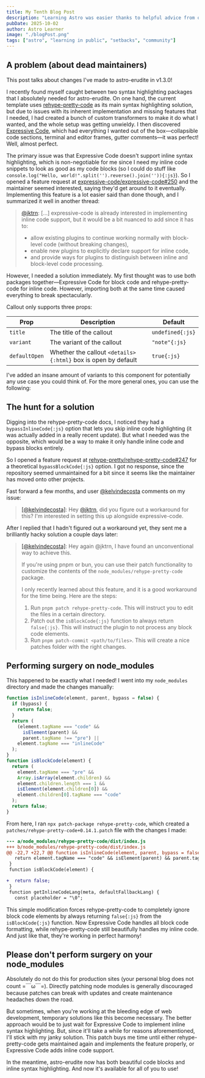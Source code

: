 ```yaml
---
title: My Tenth Blog Post
description: "Learning Astro was easier thanks to helpful advice from others."
pubDate: 2025-10-02
author: Astro Learner
image: "./blogPost.png"
tags: ["astro", "learning in public", "setbacks", "community"]
---
```


## A problem (about dead maintainers)

This post talks about changes I've made to astro-erudite in v1.3.0!

I recently found myself caught between two syntax highlighting packages that I absolutely needed for astro-erudite. On one hand, the current template uses [rehype-pretty-code](https://rehype-pretty.pages.dev/) as its main syntax highlighting solution, but due to issues with its inherent implementation and missing features that I needed, I had created a bunch of custom transformers to make it do what I wanted, and the whole setup was getting unwieldy. I then discovered [Expressive Code](https://expressive-code.com/), which had everything I wanted out of the box—collapsible code sections, terminal and editor frames, gutter comments—it was perfect! Well, almost perfect.

The primary issue was that Expressive Code doesn't support inline syntax highlighting, which is non-negotiable for me since I need my inline code snippets to look as good as my code blocks (so I could do stuff like `console.log("Hello, world!".split('').reverse().join('')){:js}`). So I opened a feature request at [expressive-code/expressive-code#250](https://github.com/expressive-code/expressive-code/issues/250) and the maintainer seemed interested, saying they'd get around to it eventually. Implementing this feature is a lot easier said than done though, and I summarized it well in another thread:

> [@jktrn](https://github.com/rehype-pretty/rehype-pretty-code/issues/247#issuecomment-2619869436): [...] expressive-code is already interested in implementing inline code support, but it would be a bit nuanced to add since it has to:
>
> - allow existing plugins to continue working normally with block-level code (without breaking changes),
> - enable new plugins to explicitly declare support for inline code,
> - and provide ways for plugins to distinguish between inline and block-level code processing.

However, I needed a solution immediately. My first thought was to use both packages together—Expressive Code for block code and rehype-pretty-code for inline code. However, importing both at the same time caused everything to break spectacularly.

Callout only supports three props:

| Prop | Description | Default |
| ---- | ----------- | ------- |
| `title` | The title of the callout | `undefined{:js}` |
| `variant` | The variant of the callout | `"note"{:js}` |
| `defaultOpen` | Whether the callout `<details>{:html}` box is open by default | `true{:js}` |

I've added an insane amount of variants to this component for potentially any use case you could think of. For the more general ones, you can use the following:

## The hunt for a solution

Digging into the rehype-pretty-code docs, I noticed they had a `bypassInlineCode{:js}` option that lets you skip inline code highlighting (it was actually added in a really recent update). But what I needed was the opposite, which would be a way to make it only handle inline code and bypass blocks entirely.

So I opened a feature request at [rehype-pretty/rehype-pretty-code#247](https://github.com/rehype-pretty/rehype-pretty-code/issues/247) for a theoretical `bypassBlockCode{:js}` option. I got no response, since the repository seemed unmaintained for a bit since it seems like the maintainer has moved onto other projects.

Fast forward a few months, and user [@kelvindecosta](https://github.com/kelvindecosta) comments on my issue:

> [[@kelvindecosta]](https://github.com/rehype-pretty/rehype-pretty-code/issues/247#issuecomment-2610536000): Hey [@jktrn](https://github.com/jktrn), did you figure out a workaround for this? I'm interested in setting this up alongside expressive-code.

After I replied that I hadn't figured out a workaround yet, they sent me a brilliantly hacky solution a couple days later:

> [[@kelvindecosta]](https://github.com/rehype-pretty/rehype-pretty-code/issues/247#issuecomment-2619666231): Hey again @jktrn, I have found an unconventional way to achieve this.
>
> If you're using pnpm or bun, you can use their patch functionality to customize the contents of the `node_modules/rehype-pretty-code` package.
>
> I only recently learned about this feature, and it is a good workaround for the time being. Here are the steps:
>
> 1. Run `pnpm patch rehype-pretty-code`. This will instruct you to edit the files in a certain directory.
> 2. Patch out the `isBlockCode{:js}` function to always return `false{:js}`. This will instruct the plugin to not process any block code elements.
> 3. Run `pnpm patch-commit <path/to/files>`. This will create a nice patches folder with the right changes.

## Performing surgery on node_modules

This happened to be exactly what I needed! I went into my `node_modules` directory and made the changes manually:

```js
function isInlineCode(element, parent, bypass = false) {
  if (bypass) {
    return false;
  }
  return (
    (element.tagName === "code" &&
      isElement(parent) &&
      parent.tagName !== "pre") ||
    element.tagName === "inlineCode"
  );
}
function isBlockCode(element) {
  return (
    element.tagName === "pre" &&
    Array.isArray(element.children) &&
    element.children.length === 1 &&
    isElement(element.children[0]) &&
    element.children[0].tagName === "code"
  );
  return false;
}
```

From here, I ran `npx patch-package rehype-pretty-code`, which created a `patches/rehype-pretty-code+0.14.1.patch` file with the changes I made:

```diff
--- a/node_modules/rehype-pretty-code/dist/index.js
+++ b/node_modules/rehype-pretty-code/dist/index.js
@@ -22,7 +22,7 @@ function isInlineCode(element, parent, bypass = false) {
   return element.tagName === "code" && isElement(parent) && parent.tagName !== "pre" || element.tagName === "inlineCode";
 }
 function isBlockCode(element) {

+  return false;
 }
 function getInlineCodeLang(meta, defaultFallbackLang) {
   const placeholder = "\0";
```

This simple modification forces rehype-pretty-code to completely ignore block code elements by always returning `false{:js}` from the `isBlockCode{:js}` function. Now Expressive Code handles all block code formatting, while rehype-pretty-code still beautifully handles my inline code. And just like that, they're working in perfect harmony!

## Please don't perform surgery on your node_modules

Absolutely do not do this for production sites (your personal blog does not count =￣ω￣=). Directly patching node modules is generally discouraged because patches can break with updates and create maintenance headaches down the road.

But sometimes, when you're working at the bleeding edge of web development, temporary solutions like this become necessary. The better approach would be to just wait for Expressive Code to implement inline syntax highlighting. But, since it'll take a while for reasons aforementioned, I'll stick with my janky solution. This patch buys me time until either rehype-pretty-code gets maintained again and implements the feature properly, or Expressive Code adds inline code support.

In the meantime, astro-erudite now has both beautiful code blocks and inline syntax highlighting. And now it's available for all of you to use!
